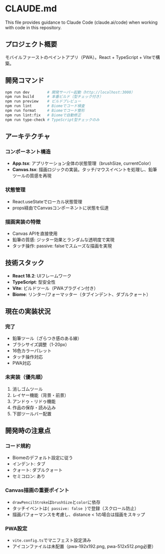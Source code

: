 # CLAUDE.md

This file provides guidance to Claude Code (claude.ai/code) when working with code in this repository.

## プロジェクト概要

モバイルファーストのペイントアプリ（PWA）。React + TypeScript + Viteで構築。

## 開発コマンド

```bash
npm run dev        # 開発サーバー起動（http://localhost:3000）
npm run build      # 本番ビルド（型チェック付き）
npm run preview    # ビルドプレビュー
npm run lint       # Biomeでコード検査
npm run format     # Biomeでコード整形
npm run lint:fix   # Biomeで自動修正
npm run type-check # TypeScript型チェックのみ
```

## アーキテクチャ

### コンポーネント構造

- **App.tsx**: アプリケーション全体の状態管理（brushSize, currentColor）
- **Canvas.tsx**: 描画ロジックの実装。タッチ/マウスイベントを処理し、鉛筆ツールの質感を再現

### 状態管理

- React.useStateでローカル状態管理
- props経由でCanvasコンポーネントに状態を伝達

### 描画実装の特徴

- Canvas APIを直接使用
- 鉛筆の質感: ジッター効果とランダムな透明度で実現
- タッチ操作: passive: falseでスムーズな描画を実現

## 技術スタック

- **React 18.2**: UIフレームワーク
- **TypeScript**: 型安全性
- **Vite**: ビルドツール（PWAプラグイン付き）
- **Biome**: リンター/フォーマッター（タブインデント、ダブルクォート）

## 現在の実装状況

### 完了

- 鉛筆ツール（ざらつき感のある線）
- ブラシサイズ調整（1-20px）
- 16色カラーパレット
- タッチ操作対応
- PWA対応

### 未実装（優先順）

1. 消しゴムツール
2. レイヤー機能（背景・前景）
3. アンドゥ・リドゥ機能
4. 作品の保存・読み込み
5. 下部ツールバー配置

## 開発時の注意点

### コード規約

- Biomeのデフォルト設定に従う
- インデント: タブ
- クォート: ダブルクォート
- セミコロン: あり

### Canvas描画の重要ポイント

- `drawPencilStroke`は`brushSize`と`color`に依存
- タッチイベントは`{ passive: false }`で登録（スクロール防止）
- 描画パフォーマンスを考慮し、distance < 1の場合は描画をスキップ

### PWA設定

- `vite.config.ts`でマニフェスト設定済み
- アイコンファイルは未配置（pwa-192x192.png, pwa-512x512.png必要）
